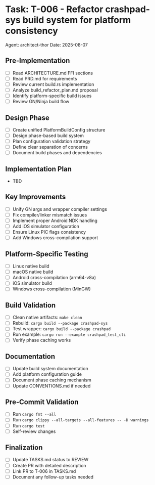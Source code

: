 # Task: T-006 - Refactor crashpad-sys build system for platform consistency
Agent: architect-thor
Date: 2025-08-07

## Pre-Implementation
- [ ] Read ARCHITECTURE.md FFI sections
- [ ] Read PRD.md for requirements
- [ ] Review current build.rs implementation
- [ ] Analyze build_refactor_plan.md proposal
- [ ] Identify platform-specific build issues
- [ ] Review GN/Ninja build flow

## Design Phase
- [ ] Create unified PlatformBuildConfig structure
- [ ] Design phase-based build system
- [ ] Plan configuration validation strategy
- [ ] Define clear separation of concerns
- [ ] Document build phases and dependencies

## Implementation Plan
- TBD
## Key Improvements
- [ ] Unify GN args and wrapper compiler settings
- [ ] Fix compiler/linker mismatch issues
- [ ] Implement proper Android NDK handling
- [ ] Add iOS simulator configuration
- [ ] Ensure Linux PIC flags consistency
- [ ] Add Windows cross-compilation support

## Platform-Specific Testing
- [ ] Linux native build
- [ ] macOS native build
- [ ] Android cross-compilation (arm64-v8a)
- [ ] iOS simulator build
- [ ] Windows cross-compilation (MinGW)

## Build Validation
- [ ] Clean native artifacts: `make clean`
- [ ] Rebuild: `cargo build --package crashpad-sys`
- [ ] Test wrapper: `cargo build --package crashpad`
- [ ] Run example: `cargo run --example crashpad_test_cli`
- [ ] Verify phase caching works

## Documentation
- [ ] Update build system documentation
- [ ] Add platform configuration guide
- [ ] Document phase caching mechanism
- [ ] Update CONVENTIONS.md if needed

## Pre-Commit Validation
- [ ] Run `cargo fmt --all`
- [ ] Run `cargo clippy --all-targets --all-features -- -D warnings`
- [ ] Run `cargo test`
- [ ] Self-review changes

## Finalization
- [ ] Update TASKS.md status to REVIEW
- [ ] Create PR with detailed description
- [ ] Link PR to T-006 in TASKS.md
- [ ] Document any follow-up tasks needed